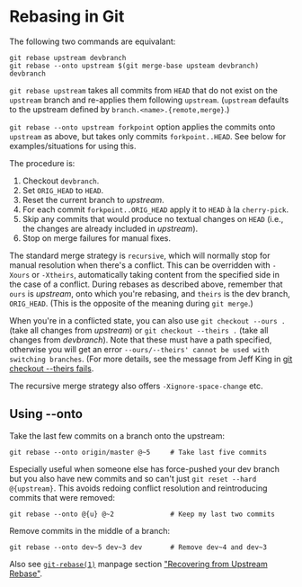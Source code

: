 Rebasing in Git
===============

The following two commands are equivalant:

    git rebase upstream devbranch
    git rebase --onto upstream $(git merge-base upsteam devbranch) devbranch

`git rebase upstream` takes all commits from `HEAD` that do not exist
on the `upstream` branch and re-applies them following `upstream`.
(`upstream` defaults to the upstream defined by
`branch.<name>.{remote,merge}`.)

`git rebase --onto upstream forkpoint` option applies the commits onto
`upstream` as above, but takes only commits `forkpoint..HEAD`. See
below for examples/situations for using this.

The procedure is:
1. Checkout `devbranch`.
2. Set `ORIG_HEAD` to `HEAD`.
2. Reset the current branch to _upstream_.
3. For each commit `forkpoint..ORIG_HEAD` apply it to `HEAD` à la `cherry-pick`.
4. Skip any commits that would produce no textual changes on `HEAD`
   (i.e., the changes are already included in _upstream_).
5. Stop on merge failures for manual fixes.

The standard merge strategy is `recursive`, which will normally stop
for manual resolution when there's a conflict. This can be overridden
with `-Xours` or `-Xtheirs`, automatically taking content from the
specified side in the case of a conflict. During rebases as described
above, remember that `ours` is _upstream_, onto which you're rebasing,
and `theirs` is the dev branch, `ORIG_HEAD`. (This is the opposite of
the meaning during `git merge`.)

When you're in a conflicted state, you can also use `git checkout
--ours .` (take all changes from _upstream_) or `git checkout --theirs
.` (take all changes from _devbranch_). Note that these must have a
path specified, otherwise you will get an error `--ours/--theirs'
cannot be used with switching branches`. (For more details, see the
message from Jeff King in [git checkout --theirs
fails][co-theirs-fails].

The recursive merge strategy also offers `-Xignore-space-change` etc.


Using --onto
------------

Take the last few commits on a branch onto the upstream:

    git rebase --onto origin/master @~5     # Take last five commits

Especially useful when someone else has force-pushed your dev branch
but you also have new commits and so can't just `git reset --hard
@{upstream}`. This avoids redoing conflict resolution and
reintroducing commits that were removed:

    git rebase --onto @{u} @~2              # Keep my last two commits

Remove commits in the middle of a branch:

    git rebase --onto dev~5 dev~3 dev       # Remove dev~4 and dev~3

Also see [`git-rebase(1)`] manpage section ["Recovering from Upstream
Rebase"][recovering].



[`git-rebase(1)`]: https://git-scm.com/docs/git-rebase
[co-theirs-fails]: http://git.661346.n2.nabble.com/git-checkout-theirs-fails-td7650612.html
[recovering]: https://git-scm.com/docs/git-rebase#_recovering_from_upstream_rebase

